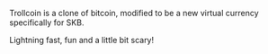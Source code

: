 Trollcoin is a clone of bitcoin, modified to be a new virtual currency specifically for SKB.

Lightning fast, fun and a little bit scary!

